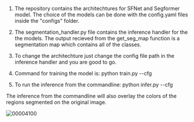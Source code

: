 1. The repository contains the architechtures for SFNet and Segformer model. The choice of the models can be done with the config.yaml files inside the "configs" folder. 

2. The segmentation_handler.py file contains the inference handler for the the models. The output recieved from the get_seg_map function is a segmentation map which contains all of the classes.

3. To change the architechture just change the config file path in the inference handler and you are good to go.

4. Command for training the model is:
python train.py --cfg <path to cfg file>
  
  5. To run the inference from the commandline:
  python infer.py --cfg <path to cfg file>
  
  The inference from the commandline will also overlay the colors of the regions segmented on the original image.
  
  ![00004100](https://github.com/Shazinho10/SEGFORMER_and_SFNET_implementations/assets/96534007/0d4bcfb8-97ba-40c3-9f79-458995c3bbbe)
